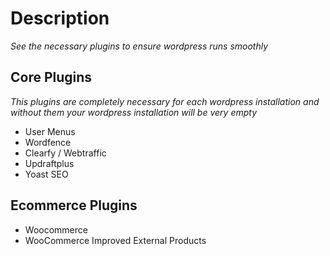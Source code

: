# Description 
*See the necessary plugins to ensure wordpress runs smoothly*

## Core Plugins
*This plugins are completely necessary for each wordpress installation and without them your wordpress installation will be very empty*
- User Menus
- Wordfence
- Clearfy / Webtraffic
- Updraftplus
- Yoast SEO

## Ecommerce Plugins
- Woocommerce 
- WooCommerce Improved External Products